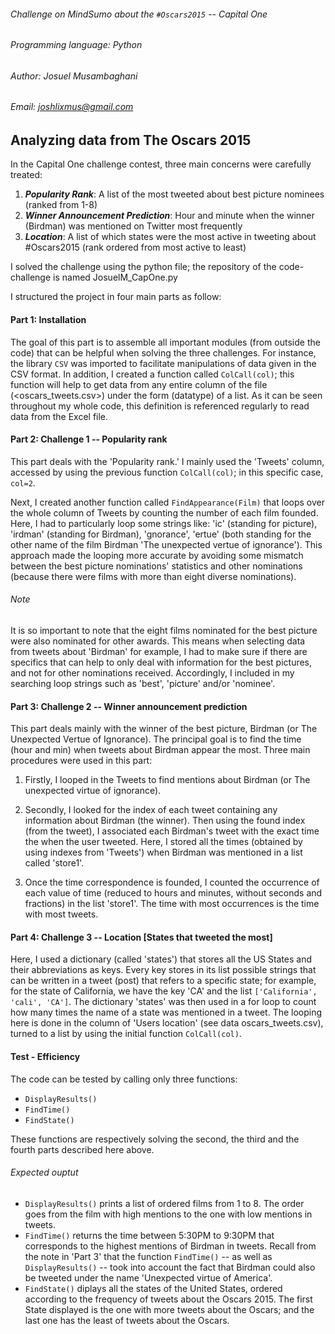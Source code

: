 ###### Challenge on MindSumo about the `#Oscars2015` -- Capital One
###### Programming language: Python
###### Author: Josuel Musambaghani
###### Email: <joshlixmus@gmail.com>

## Analyzing data from The Oscars 2015 

In the Capital One challenge contest, three main concerns were carefully treated:

1. ***Popularity Rank***: A list of the most tweeted about best picture nominees (ranked from 1-8)
2. ***Winner Announcement Prediction***: Hour and minute when the winner (Birdman) was mentioned on Twitter most frequently
3. ***Location***: A list of which states were the most active in tweeting about #Oscars2015 (rank ordered from most active to least)

I solved the challenge using the python file; the repository of the code-challenge is named JosuelM_CapOne.py

I structured the project in four main parts as follow:

#### Part 1: Installation

The goal of this part is to assemble all important modules (from outside the code) that can be helpful when solving the three challenges. For instance, the library `CSV` was imported to facilitate manipulations of data given in the CSV format. In addition, I created a function called `ColCall(col)`; this function will help to get data from any entire column of the file (<oscars_tweets.csv>) under the form (datatype) of a list. As it can be seen throughout my whole code, this definition is referenced regularly to read data from the Excel file.

#### Part 2: Challenge 1 -- Popularity rank

This part deals with the 'Popularity rank.' I mainly used the 'Tweets' column, accessed by using the previous function `ColCall(col)`; in this specific case, `col=2`.

Next, I created another function called `FindAppearance(Film)` that loops over the whole column of Tweets by counting the number of each film founded. Here, I had to particularly loop some strings like: 'ic' (standing for picture), 'irdman' (standing for Birdman), 'gnorance', 'ertue' (both standing for the other name of the film Birdman 'The unexpected vertue of ignorance'). This approach made the looping more accurate by avoiding some mismatch between the best picture nominations' statistics and other nominations (because there were films with more than eight diverse nominations).

###### Note

It is so important to note that the eight films nominated for the best picture were also nominated for other awards. This means when selecting data from tweets about 'Birdman' for example, I had to make sure if there are specifics that can help to only deal with information for the best pictures, and not for other nominations received. Accordingly, I included in my searching loop strings such as 'best', 'picture' and/or 'nominee'.

#### Part 3: Challenge 2 -- Winner announcement prediction

This part deals mainly with the winner of the best picture, Birdman (or The Unexpected Vertue of Ignorance). The principal goal is to find the time (hour and min) when tweets about Birdman appear the most.
Three main procedures were used in this part:

1. Firstly, I looped in the Tweets to find mentions about Birdman (or The unexpected virtue of ignorance).

2. Secondly, I looked for the index of each tweet containing any information about Birdman (the winner). Then using the found index (from the tweet), I associated each Birdman's tweet with the exact time the when the user tweeted. Here, I stored all the times (obtained by using indexes from 'Tweets') when Birdman was mentioned in a list called 'store1'.

3. Once the time correspondence is founded, I counted the occurrence of each value of time (reduced to hours and minutes, without seconds and fractions) in the list 'store1'. The time with most occurrences is the time with most tweets.

#### Part 4: Challenge 3 -- Location [States that tweeted the most]

Here, I used a dictionary (called 'states') that stores all the US States and their abbreviations as keys. Every key stores in its list possible strings that can be written in a tweet (post) that refers to a specific state; for example, for the state of California, we have the key 'CA' and the list `['California', 'cali', 'CA']`. The dictionary 'states' was then used in a for loop to count how many times the name of a state was mentioned in a tweet. The looping here is done in the column of 'Users location' (see data oscars_tweets.csv), turned to a list by using the initial function `ColCall(col)`. 

#### Test - Efficiency

The code can be tested by calling only three functions: 
- `DisplayResults()`
- `FindTime()`
- `FindState()`

These functions are respectively solving the second, the third and the fourth parts described here above. 

###### Expected ouptut

* `DisplayResults()` prints a list of ordered films from 1 to 8. The order goes from the film with high mentions to the one with low mentions in tweets. 
* `FindTime()` returns the time between 5:30PM to 9:30PM that corresponds to the highest mentions of Birdman in tweets. Recall from the note in 'Part 3' that the function `FindTime()` -- as well as `DisplayResults()` -- took into account the fact that Birdman could also be tweeted under the name 'Unexpected virtue of America'.
* `FindState()` diplays all the states of the United States, ordered according to the frequency of tweets about the Oscars 2015. The first State displayed is the one with more tweets about the Oscars; and the last one has the least of tweets about the Oscars. 

